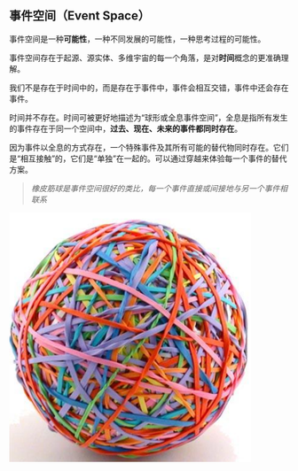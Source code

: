 ## 事件空间（Event Space）

事件空间是一种**可能性**，一种不同发展的可能性，一种思考过程的可能性。

事件空间存在于起源、源实体、多维宇宙的每一个角落，是对**时间**概念的更准确理解。

我们不是存在于时间中的，而是存在于事件中，事件会相互交错，事件中还会存在事件。

时间并不存在。时间可被更好地描述为“球形或全息事件空间”，全息是指所有发生的事件存在于同一个空间中，**过去、现在、未来的事件都同时存在**。

因为事件以全息的方式存在，一个特殊事件及其所有可能的替代物同时存在。它们是“相互接触”的，它们是“单独”在一起的。可以通过穿越来体验每一个事件的替代方案。

> *橡皮筋球是事件空间很好的类比，每一个事件直接或间接地与另一个事件相联系*

![](img/s1-5-001.png)